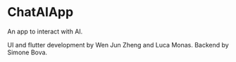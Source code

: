 # ChatAIApp
An app to interact with AI.

UI and flutter development by Wen Jun Zheng and Luca Monas.
Backend by Simone Bova.
